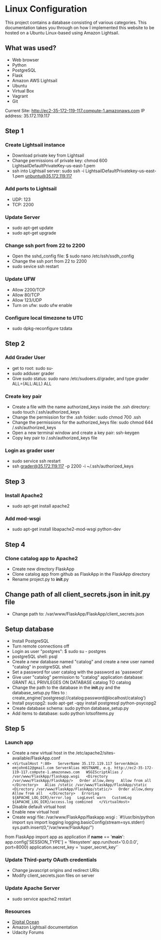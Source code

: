 # Linux Configuration
This project contains a database consisting of various categories. This documentation takes you through on how I implemented this website to be hosted on a Ubuntu Linux-based using Amazon Lightsail.

## What was used?
* Web browser
* Python
* PostgreSQL
* Flask
* Amazon AWS Lightsail
* Ubuntu
* Virtual Box
* Vagrant
* Git

Current Site: http://ec2-35-172-119-117.compute-1.amazonaws.com
IP address: 35.172.119.117

## Step 1
### Create Lightsail instance
* Download private key from Lightsail
* Change permissions of private key: chmod 600 LightsailDefaultPrivateKey-us-east-1.pem
* ssh into Lightsail server: sudo ssh -i LightsailDefaultPrivatekey-us-east-1.pem unbuntu@35.172.119.117

### Add ports to Lightsail
* UDP: 123
* TCP: 2200

### Update Server
* sudo apt-get update
* sudo apt-get upgrade

### Change ssh port from 22 to 2200
* Open the sshd_config file: $ sudo nano /etc/ssh/ssdh_config
* Change the ssh port from 22 to 2200
* sudo sevice ssh restart

### Update UFW
* Allow 2200/TCP
* Allow 80/TCP
* Allow 123/UDP
* Turn on ufw: sudo ufw enable

### Configure local timezone to UTC
* sudo dpkg-reconfigure tzdata

## Step 2
### Add Grader User
* get to root: sudo su-
* sudo adduser grader
* Give sudo status: sudo nano /etc/sudoers.d/grader, and type grader ALL=(ALL:ALL) ALL

### Create key pair
* Create a file with the name authorized_keys inside the .ssh directory: sudo touch /.ssh/authorized_keys
* Change the permission for the .ssh folder: sudo chmod 700 .ssh
* Change the permissions for the authorized_keys file: sudo chmod 644 /.ssh/authorized_keys
* Open a new terminal window and create a key pair: ssh-keygen
* Copy key pair to /.ssh/authorized_keys file

### Login as grader user
* sudo service ssh restart
* ssh grader@35.172.119.117 -p 2200 -i ~/.ssh/authorized_keys

## Step 3
### Install Apache2
* sudo apt-get install apache2

### Add mod-wsgi
* sudo apt-get install libapache2-mod-wsgi python-dev

## Step 4
### Clone catalog app to Apache2
* Create new directory FlaskApp
* Clone catalog app from github as FlaskApp in the FlaskApp directory
* Rename project.py to __init__.py

## Change path of all client_secrets.json in __init__.py file
* Change path to: /var/www/FlaskApp/FlaskApp/client_secrets.json

## Setup database
* Install PostgreSQL
* Turn remote connections off
* Login as user "postgres": $ sudo su - postgres
* postgreSQL shell: psql
* Create a new database named "catalog" and create a new user named "catalog" in postgreSQL shell
* Set a password for user catalog with the password as 'password'
* Give user "catalog" permission to "catalog" application database: GRANT ALL PRIVILEGES ON DATABASE catalog TO catalog
* Change the path to the database in the __init__.py and the database_setup.py files to : create_engine('postgresql://catalog:password@localhost/catalog')
* Install psycopg2: sudo apt-get -qqy install postgresql python-psycopg2
* Create database schema: sudo python database_setup.py
* Add items to database: sudo python lotsofitems.py

## Step 5
### Launch app
* Create a new virtual host in the /etc/apache2/sites-available/FlaskApp.conf
* `<VirtualHost *:80>  
      ServerName 35.172.119.117
      ServerAdmin emjohn612@gmail.com
      ServerAlias HOSTNAME, e.g. http://ec2-35-172-119-117.compute-1.amazonaws.com  
      WSGIScriptAlias / /var/www/FlaskApp/flaskapp.wsgi  
      <Directory /var/www/FlaskApp/FlaskApp/>  
        Order allow,deny  
        Allow from all  
      </Directory>  
      Alias /static /var/www/FlaskApp/FlaskApp/static  
      <Directory /var/www/FlaskApp/FlaskApp/static/>  
        Order allow,deny  
        Allow from all  
      </Directory>  
      ErrorLog ${APACHE_LOG_DIR}/error.log  
      LogLevel warn  
      CustomLog ${APACHE_LOG_DIR}/access.log combined  
</VirtualHost> `
* Disable default virtual host
* Enable new virtual host
* Create wsgi file: /var/www/FlaskApp/flaskapp.wsgi : `#!/usr/bin/python
import sys
import logging
logging.basicConfig(stream=sys.stderr)
sys.path.insert(0,"/var/www/FlaskApp/")

from FlaskApp import app as application
if __name__ == '__main__':
    app.config['SESSION_TYPE'] = 'filesystem'
    app.run(host='0.0.0.0', port=8000)
application.secret_key = 'super_secret_key'`

### Update Third-party OAuth credentials
* Change javascript origins and redirect URIs
* Modify client_secrets.json files on server

### Update Apache Server
* sudo service apache2 restart

### Resources
* [Digital Ocean](https://www.digitalocean.com/community/tutorials/how-to-deploy-a-flask-application-on-an-ubuntu-vps)
* Amazon Lightsail documentation
* Udacity Forums
